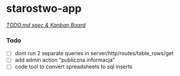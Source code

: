 # starostwo-app

<em>[TODO.md spec & Kanban Board](https://bit.ly/3fCwKfM)</em>

### Todo

-   [ ] dont run 2 separate queries in server/http/routes/table_rows/get
-   [ ] add admin action "publiczna informacja"
-   [ ] code tool to convert spreadsheets to sql inserts
